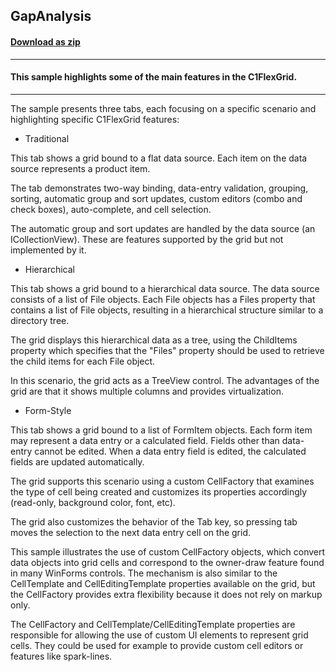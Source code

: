 ## GapAnalysis
#### [Download as zip](https://grapecity.github.io/DownGit/#/home?url=https://github.com/GrapeCity/ComponentOne-WPF-Samples/tree/master/NET_4.5.2/C1.WPF.FlexGrid/CS/GapAnalysis)
____
#### This sample highlights some of the main features in the C1FlexGrid.
____
The sample presents three tabs, each focusing on a specific scenario and 
highlighting specific C1FlexGrid features:


* Traditional

This tab shows a grid bound to a flat data source. Each item on the data
source represents a product item.

The tab demonstrates two-way binding, data-entry validation, grouping,
sorting, automatic group and sort updates, custom editors (combo and
check boxes), auto-complete, and cell selection.

The automatic group and sort updates are handled by the data source
(an ICollectionView). These are features supported by the grid but not
implemented by it.


* Hierarchical

This tab shows a grid bound to a hierarchical data source. The data source
consists of a list of File objects. Each File objects has a Files property
that contains a list of File objects, resulting in a hierarchical structure
similar to a directory tree.

The grid displays this hierarchical data as a tree, using the ChildItems
property which specifies that the "Files" property should be used to retrieve
the child items for each File object.

In this scenario, the grid acts as a TreeView control. The advantages of the
grid are that it shows multiple columns and provides virtualization.


* Form-Style

This tab shows a grid bound to a list of FormItem objects. Each form item may 
represent a data entry or a calculated field. Fields other than data-entry
cannot be edited. When a data entry field is edited, the calculated fields
are updated automatically.

The grid supports this scenario using a custom CellFactory that examines the
type of cell being created and customizes its properties accordingly (read-only,
background color, font, etc).

The grid also customizes the behavior of the Tab key, so pressing tab moves
the selection to the next data entry cell on the grid.

This sample illustrates the use of custom CellFactory objects, which convert
data objects into grid cells and correspond to the owner-draw feature found
in many WinForms controls. The mechanism is also similar to the CellTemplate
and CellEditingTemplate properties available on the grid, but the CellFactory
provides extra flexibility because it does not rely on markup only.

The CellFactory and CellTemplate/CellEditingTemplate properties are responsible
for allowing the use of custom UI elements to represent grid cells. They could
be used for example to provide custom cell editors or features like spark-lines.

